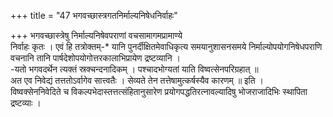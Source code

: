 +++
title = "47 भगवच्छास्त्रगतनिर्माल्यनिषेधनिर्वाहः"

+++
भगवच्छास्त्रेषु निर्माल्यनिषेवपराणां वचसामागमप्रामाण्ये  
निर्वाहः कृतः । एवं हि तत्रोक्तम्-* यानि पुनर्दीक्षितमेवाधिकृत्य समयानुशासनसमये निर्माल्योपयोगनिषेधपराणि  
वचनानि तानि पार्षदेशोपयोगोत्तरकालाभिप्रायेण द्रष्टव्यानि ।  
-यतो भगवदर्थेन त्यक्तं स्रक्चन्दनादिकम् । पश्चादभोग्यतां याति विष्वत्सेनपरिग्रहात् ॥  
अत एव निवेद्यं तत्ततोऽर्वागेव सात्त्वतैः । सेव्यते तेन तत्तेषामुत्कर्षस्यैव कारणम् ॥ इति ।  
विष्वक्सेननिवेदिते च विकल्पभेदास्तत्तत्संहितानुसारेण प्रयोगपद्धतिरत्नावल्यादिषु भोजराजादिभिः स्थापिता द्रष्टव्याः ।